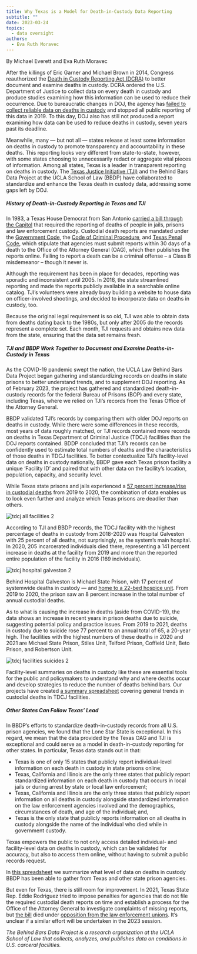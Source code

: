 ```yaml
---
title: Why Texas is a Model for Death-in-Custody Data Reporting
subtitle: ""
date: 2023-03-24
topics:
  - data oversight
authors:
  - Eva Ruth Moravec
---
```

B﻿y Michael Everett and Eva Ruth Moravec 

After the killings of Eric Garner and Michael Brown in 2014, Congress reauthorized the [Death in Custody Reporting Act (DCRA)](https://www.congress.gov/bill/113th-congress/house-bill/1447) to better document and examine deaths in custody. DCRA ordered the U.S. Department of Justice to collect data on every death in custody and produce studies examining how this information can be used to reduce their occurrence. Due to bureaucratic changes in DOJ, the agency has [failed to collect reliable data on deaths in custody](https://www.politico.com/f/?id=00000183-5acc-dc28-a5b3-fede57fc0000) and stopped all public reporting of this data in 2019. To this day, DOJ also has still not produced a report examining how data can be used to reduce deaths in custody, seven years past its deadline.

Meanwhile, many — but not all — states release at least some information on deaths in custody to promote transparency and accountability in these deaths. This reporting looks very different from state-to-state, however, with some states choosing to unnecessarily redact or aggregate vital pieces of information. Among all states, Texas is a leader in transparent reporting on deaths in custody. The [Texas Justice Initiative (TJI)](https://texasjusticeinitiative.org/) and the Behind Bars Data Project at the UCLA School of Law (BBDP) have collaborated to standardize and enhance the Texas death in custody data, addressing some gaps left by DOJ.

##### **History of Death-in-Custody Reporting in Texas and TJI**

In 1983, a Texas House Democrat from San Antonio [carried a bill through the Capitol](https://www.kxan.com/dead-in-custody/) that required the reporting of deaths of people in jails, prisons and law enforcement custody. Custodial death reports are mandated under the [Government Code](https://statutes.capitol.texas.gov/Docs/GV/htm/GV.501.htm#501.055), the [Code of Criminal Procedure](https://statutes.capitol.texas.gov/Docs/CR/htm/CR.49.htm#49.18), and [Texas Penal Code](https://statutes.capitol.texas.gov/Docs/PE/htm/PE.39.htm), which stipulate that agencies must submit reports within 30 days of a death to the Office of the Attorney General (OAG), which then publishes the reports online. Failing to report a death can be a criminal offense – a Class B misdemeanor – though it never is.

Although the requirement has been in place for decades, reporting was sporadic and inconsistent until 2005. In 2016, the state streamlined reporting and made the reports publicly available in a searchable online catalog. TJI’s volunteers were already busy building a website to house data on officer-involved shootings, and decided to incorporate data on deaths in custody, too.

Because the original legal requirement is so old, TJI was able to obtain data from deaths dating back to the 1980s, but only after 2005 do the records represent a complete set. Each month, TJI requests and obtains new data from the state, ensuring that the data set remains fresh.

##### **TJI and BBDP Work Together to Document and Examine Deaths-in-Custody in Texas**

As the COVID-19 pandemic swept the nation, the UCLA Law Behind Bars Data Project began gathering and standardizing records on deaths in state prisons to better understand trends, and to supplement DOJ reporting. As of February 2023, the project has gathered and standardized death-in-custody records for the federal Bureau of Prisons (BOP) and every state, including Texas, where we relied on TJI’s records from the Texas Office of the Attorney General.

BBDP validated TJI’s records by comparing them with older DOJ reports on deaths in custody. While there were some differences in these records, most years of data roughly matched, or TJI records contained more records on deaths in Texas Department of Criminal Justice (TDCJ) facilities than the DOJ reports contained. BDDP concluded that TJI’s records can be confidently used to estimate total numbers of deaths and the characteristics of those deaths in TDCJ facilities. To better contextualize TJI’s facility-level data on deaths in custody nationally, BBDP gave each Texas prison facility a unique ‘Facility ID’ and paired that with other data on the facility’s location, population, capacity, and security level.

While Texas state prisons and jails experienced a [57 percent increase/rise in custodial deaths](https://github.com/uclalawcovid19behindbars/custodial_mortality_project/blob/main/Data/Output/prison_agency_counts.csv) from 2019 to 2020, the combination of data enables us to look even further and analyze which Texas prisons are deadlier than others.

![tdcj all facilities 2](https://uclacovidbehindbars.org/static/9bfed64ab1bde453fbbc79c252a39c30/6d2da/tdcj_all_facilities_2.png "tdcj all facilities 2")

According to TJI and BBDP records, the TDCJ facility with the highest percentage of deaths in custody from 2018-2020 was Hospital Galveston with 25 percent of all deaths, not surprisingly, as the system’s main hospital. In 2020, 205 incarcerated individuals died there, representing a 141 percent increase in deaths at the facility from 2019 and more than the reported entire population of the facility in 2016 (169 individuals).

![tdcj hospital galveston 2](https://uclacovidbehindbars.org/static/c61f7aadfc284cb2862b968c8d7fcad6/6d2da/tdcj_hospital_galveston_2.png "tdcj hospital galveston 2")

Behind Hospital Galveston is Michael State Prison, with 17 percent of systemwide deaths in custody — and [home to a 22-bed hospice unit](https://www.tdcj.texas.gov/unit_directory/mi.html). From 2019 to 2020, the prison saw an 8 percent increase in the total number of annual custodial deaths.

As to what is causing the increase in deaths (aside from COVID-19), the data shows an increase in recent years in prison deaths due to suicide, suggesting potential policy and practice issues. From 2019 to 2021, deaths in custody due to suicide rose 77 percent to an annual total of 65, a 20-year high. The facilities with the highest numbers of these deaths in 2020 and 2021 are Michael State Prison, Stiles Unit, Telford Prison, Coffield Unit, Beto Prison, and Robertson Unit.

![tdcj facilities suicides 2](https://uclacovidbehindbars.org/static/485f3545f624e4dda3515ae36e6483ee/6d2da/tdcj_facilities_suicides_2.png "tdcj facilities suicides 2")

Facility-level summaries on deaths in custody like these are essential tools for the public and policymakers to understand why and where deaths occur and develop strategies to reduce the number of deaths behind bars. Our projects have created [a summary spreadsheet](https://docs.google.com/spreadsheets/d/1IUZ_NSKKfXg8TS0YZp4aikt_L6rx_Oxq8rfQ2CpmpbY/edit?usp=sharing) covering general trends in custodial deaths in TDCJ facilities.

##### **Other States Can Follow Texas’ Lead**

In BBDP’s efforts to standardize death-in-custody records from all U.S. prison agencies, we found that the Lone Star State is exceptional. In this regard, we mean that the data provided by the Texas OAG and TJI is exceptional and could serve as a model in death-in-custody reporting for other states. In particular, Texas data stands out in that:

* Texas is one of only 15 states that publicly report individual-level information on each death in custody in state prisons online;
* Texas, California and Illinois are the only three states that publicly report standardized information on each death in custody that occurs in local jails or during arrest by state or local law enforcement;
* Texas, California and Illinois are the only three states that publicly report information on all deaths in custody alongside standardized information on the law enforcement agencies involved and the demographics, circumstances of death, and age of the individual; and,
* Texas is the only state that publicly reports information on all deaths in custody alongside the name of the individual who died while in government custody.

Texas empowers the public to not only access detailed individual- and facility-level data on deaths in custody, which can be validated for accuracy, but also to access them online, without having to submit a public records request.

In [this spreadsheet](https://docs.google.com/spreadsheets/d/10STQkTWb3uW_CXVLmVZ5GQ6ppsRmMBZ2y1yd5_eclSI/edit#gid=0) we summarize what level of data on deaths in custody BBDP has been able to gather from Texas and other state prison agencies.

But even for Texas, there is still room for improvement. In 2021, Texas State Rep. Eddie Rodriguez tried to impose penalties for agencies that do not file the required custodial death reports on time and establish a process for the Office of the Attorney General to investigate complaints of missing reports, but [the bill](https://capitol.texas.gov/tlodocs/87R/billtext/pdf/HB02901I.pdf#navpanes=0) died under [opposition from the law enforcement unions](https://www.kxan.com/investigations/bill-to-reform-reporting-of-deaths-in-custody-faces-law-enforcement-opposition/). It’s unclear if a similar effort will be undertaken in the 2023 session.

*The Behind Bars Data Project is a research organization at the UCLA School of Law that collects, analyzes, and publishes data on conditions in U.S. carceral facilities.*